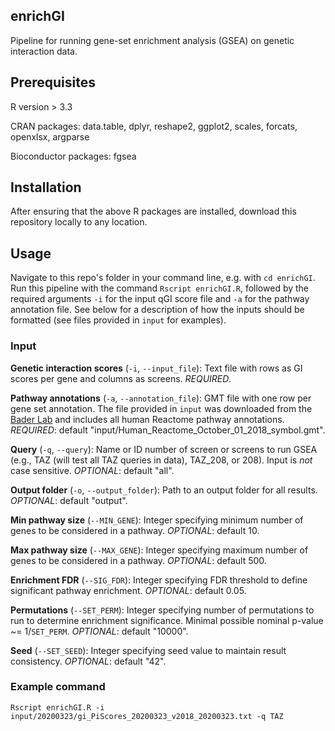 ## enrichGI

Pipeline for running gene-set enrichment analysis (GSEA) on genetic interaction data.

## Prerequisites

R version > 3.3

CRAN packages: data.table, dplyr, reshape2, ggplot2, scales, forcats, openxlsx, argparse

Bioconductor packages: fgsea

## Installation

After ensuring that the above R packages are installed, download this repository locally to any location.

## Usage

Navigate to this repo's folder in your command line, e.g. with `cd enrichGI`. Run this pipeline with
the command `Rscript enrichGI.R`, followed by the required arguments `-i` for the input qGI score file and `-a` for the pathway annotation file. See below for a description of how
the inputs should be formatted (see files provided in `input` for examples).

### Input

**Genetic interaction scores** (`-i`, `--input_file`): Text file with rows as GI scores per gene and columns as screens. *REQUIRED*.

**Pathway annotations** (`-a`, `--annotation_file`): GMT file with one row per gene set annotation. The file provided in `input` was downloaded from the [Bader Lab](http://baderlab.org/GeneSets) and includes all human Reactome pathway annotations.
*REQUIRED*: default "input/Human_Reactome_October_01_2018_symbol.gmt".

**Query** (`-q`, `--query`): Name or ID number of screen or screens to run GSEA
	(e.g., TAZ (will test all TAZ queries in data), TAZ_208, or 208). Input is *not* case sensitive.
*OPTIONAL*: default "all".

**Output folder** (`-o`, `--output_folder`): Path to an output folder for all results.
*OPTIONAL*: default "output".

**Min pathway size** (`--MIN_GENE`): Integer specifying minimum number of genes to be considered in a pathway.
*OPTIONAL*: default 10.

**Max pathway size** (`--MAX_GENE`): Integer specifying maximum number of genes to be considered in a pathway.
*OPTIONAL*: default 500.

**Enrichment FDR** (`--SIG_FDR`): Integer specifying FDR threshold to define significant pathway enrichment.
*OPTIONAL*: default 0.05.

**Permutations** (`--SET_PERM`): Integer specifying number of permutations to run to determine enrichment significance.
	Minimal possible nominal p-value ~= 1/`SET_PERM`.
*OPTIONAL*: default "10000".

**Seed** (`--SET_SEED`): Integer specifying seed value to maintain result consistency. *OPTIONAL*: default "42".


### Example command
`Rscript enrichGI.R -i input/20200323/gi_PiScores_20200323_v2018_20200323.txt -q TAZ`
